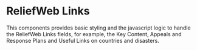 ReliefWeb Links
===============

This components provides basic styling and the javascript logic to handle the
ReliefWeb Links fields, for example, the Key Content, Appeals and Response Plans
and Useful Links on countries and disasters.
